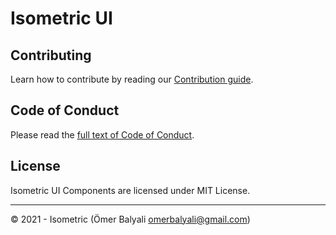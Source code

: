 # Isometric UI


## Contributing

Learn how to contribute by reading our [Contribution guide](../../CONTRIBUTING.md).

## Code of Conduct

Please read the [full text of Code of Conduct](../../CODE_OF_CONDUCT.md).

## License

Isometric UI Components are licensed under MIT License.

---

© 2021 - Isometric (Ömer Balyali <omerbalyali@gmail.com>)
